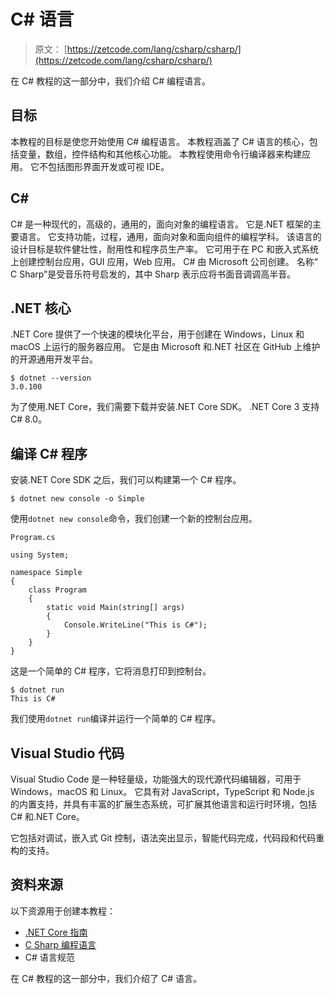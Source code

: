 # C# 语言

> 原文： [https://zetcode.com/lang/csharp/csharp/](https://zetcode.com/lang/csharp/csharp/)

在 C# 教程的这一部分中，我们介绍 C# 编程语言。

## 目标

本教程的目标是使您开始使用 C# 编程语言。 本教程涵盖了 C# 语言的核心，包括变量，数组，控件结构和其他核心功能。 本教程使用命令行编译器来构建应用。 它不包括图形界面开发或可视 IDE。

## C# 

C# 是一种现代的，高级的，通用的，面向对象的编程语言。 它是.NET 框架的主要语言。 它支持功能，过程，通用，面向对象和面向组件的编程学科。 该语言的设计目标是软件健壮性，耐用性和程序员生产率。 它可用于在 PC 和嵌入式系统上创建控制台应用，GUI 应用，Web 应用。 C# 由 Microsoft 公司创建。 名称“ C Sharp”是受音乐符号启发的，其中 Sharp 表示应将书面音调调高半音。

## .NET 核心

.NET Core 提供了一个快速的模块化平台，用于创建在 Windows，Linux 和 macOS 上运行的服务器应用。 它是由 Microsoft 和.NET 社区在 GitHub 上维护的开源通用开发平台。

```
$ dotnet --version
3.0.100

```

为了使用.NET Core，我们需要下载并安装.NET Core SDK。 .NET Core 3 支持 C# 8.0。

## 编译 C# 程序

安装.NET Core SDK 之后，我们可以构建第一个 C# 程序。

```
$ dotnet new console -o Simple

```

使用`dotnet new console`命令，我们创建一个新的控制台应用。

`Program.cs`

```
using System;

namespace Simple
{
    class Program
    {
        static void Main(string[] args)
        {
            Console.WriteLine("This is C#");
        }
    }
}

```

这是一个简单的 C# 程序，它将消息打印到控制台。

```
$ dotnet run
This is C#

```

我们使用`dotnet run`编译并运行一个简单的 C# 程序。

## Visual Studio 代码

Visual Studio Code 是一种轻量级，功能强大的现代源代码编辑器，可用于 Windows，macOS 和 Linux。 它具有对 JavaScript，TypeScript 和 Node.js 的内置支持，并具有丰富的扩展生态系统，可扩展其他语言和运行时环境，包括 C# 和.NET Core。

它包括对调试，嵌入式 Git 控制，语法突出显示，智能代码完成，代码段和代码重构的支持。

## 资料来源

以下资源用于创建本教程：

*   [.NET Core 指南](https://docs.microsoft.com/en-us/dotnet/core/)
*   [C Sharp 编程语言](https://en.wikipedia.org/wiki/C_Sharp_(programming_language))
*   C# 语言规范

在 C# 教程的这一部分中，我们介绍了 C# 语言。
